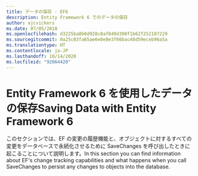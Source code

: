 ```yaml
---
title: データの保存 - EF6
description: Entity Framework 6 でのデータの保存
author: ajcvickers
ms.date: 07/05/2018
ms.openlocfilehash: d3225ba8b0d928c8af849d390f1b62f252187229
ms.sourcegitcommit: 0a25c03fa65ae6e0e0e3f66bac48d59eceb96a5a
ms.translationtype: HT
ms.contentlocale: ja-JP
ms.lasthandoff: 10/14/2020
ms.locfileid: "92064420"
---
```

# <a name="saving-data-with-entity-framework-6"></a><span data-ttu-id="a2900-103">Entity Framework 6 を使用したデータの保存</span><span class="sxs-lookup"><span data-stu-id="a2900-103">Saving Data with Entity Framework 6</span></span>

<span data-ttu-id="a2900-104">このセクションでは、EF の変更の履歴機能と、オブジェクトに対するすべての変更をデータベースで永続化させるために SaveChanges を呼び出したときに起こることについて説明します。</span><span class="sxs-lookup"><span data-stu-id="a2900-104">In this section you can find information about EF's change tracking capabilities and what happens when you call SaveChanges to persist any changes to objects into the database.</span></span>
